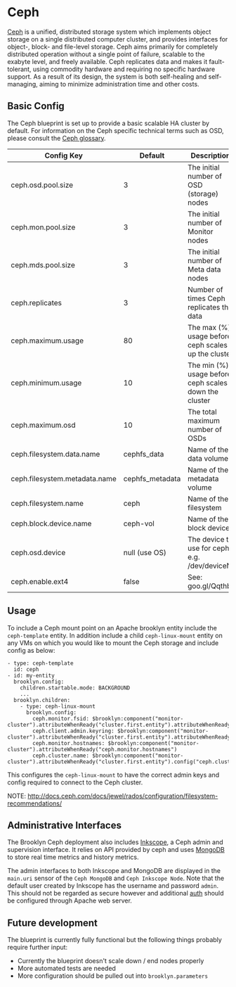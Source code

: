 # Ceph

[Ceph](http://ceph.com/) is a unified, distributed storage system which implements object storage on a single distributed computer cluster, and provides 
interfaces for object-, block- and file-level storage. Ceph aims primarily for completely distributed operation without a single point of failure, scalable to the exabyte level, 
and freely available. Ceph replicates data and makes it fault-tolerant, using commodity hardware and requiring no specific hardware support. As a result of its design, the system 
is both self-healing and self-managing, aiming to minimize administration time and other costs.

## Basic Config

The Ceph blueprint is set up to provide a basic scalable HA cluster by default. For information on the Ceph specific technical terms such as OSD, please consult the [Ceph glossary](http://docs.ceph.com/docs/jewel/glossary/).

| Config Key                    | Default         | Description                                           |
|-------------------------------|-----------------|-------------------------------------------------------|
| ceph.osd.pool.size            | 3               | The initial number of OSD (storage) nodes             |
| ceph.mon.pool.size            | 3               | The initial number of Monitor nodes                   |
| ceph.mds.pool.size            | 3               | The initial number of Meta data nodes                 |
| ceph.replicates               | 3               | Number of times Ceph replicates the data              |
| ceph.maximum.usage            | 80              | The max (%) usage before ceph scales up the cluster   |
| ceph.minimum.usage            | 10              | The min (%) usage before ceph scales down the cluster |
| ceph.maximum.osd              | 10              | The total maximum number of OSDs                      |
| ceph.filesystem.data.name     | cephfs_data     | Name of the data volume                               |
| ceph.filesystem.metadata.name | cephfs_metadata | Name of the metadata volume                           |
| ceph.filesystem.name          | ceph            | Name of the filesystem                                |
| ceph.block.device.name        | ceph-vol        | Name of the block device                              |
| ceph.osd.device               | null (use OS)   | The device to use for ceph e.g. /dev/deviceN          |
| ceph.enable.ext4              | false           | See: goo.gl/Qqthbt                                    |

## Usage

To include a Ceph mount point on an Apache brooklyn entity include the `ceph-template` entity. In addition include a child `ceph-linux-mount` entity on any VMs on which
you would like to mount the Ceph storage and include config as below:

    - type: ceph-template
      id: ceph
    - id: my-entity
      brooklyn.config:
        children.startable.mode: BACKGROUND
        ...
      brooklyn.children:
        - type: ceph-linux-mount
          brooklyn.config:
            ceph.monitor.fsid: $brooklyn:component("monitor-cluster").attributeWhenReady("cluster.first.entity").attributeWhenReady("ceph.monitor.fsid")
	        ceph.client.admin.keyring: $brooklyn:component("monitor-cluster").attributeWhenReady("cluster.first.entity").attributeWhenReady("ceph.client.admin.keyring")
	        ceph.monitor.hostnames: $brooklyn:component("monitor-cluster").attributeWhenReady("ceph.monitor.hostnames")      
	        ceph.cluster.name: $brooklyn:component("monitor-cluster").attributeWhenReady("cluster.first.entity").config("ceph.cluster.name")
            
This configures the `ceph-linux-mount` to have the correct admin keys and config required to connect to the Ceph cluster.

NOTE: http://docs.ceph.com/docs/jewel/rados/configuration/filesystem-recommendations/

## Administrative Interfaces

The Brooklyn Ceph deployment also includes [Inkscope](https://github.com/inkscope/inkscope), a Ceph admin and supervision interface. It relies on API provided by ceph and uses 
[MongoDB](https://www.mongodb.com/) to store real time metrics and history metrics.

The admin interfaces to both Inkscope and MongoDB are displayed in the `main.uri` sensor of the `Ceph MongoDB` and `Ceph Inkscope Node`. Note that the default user created by
Inkscope has the username and password `admin`. This should not be regarded as secure however and additional [auth](https://httpd.apache.org/docs/2.4/howto/auth.html) should be 
configured through Apache web server. 

## Future development

The blueprint is currently fully functional but the following things probably require further input:  

* Currently the blueprint doesn't scale down / end nodes properly
* More automated tests are needed
* More configuration should be pulled out into `brooklyn.parameters`
